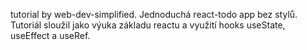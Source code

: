 tutorial by web-dev-simplified.
Jednoduchá react-todo app bez stylů. Tutoriál sloužil jako výuka základu reactu a využití hooks useState, useEffect a useRef.
